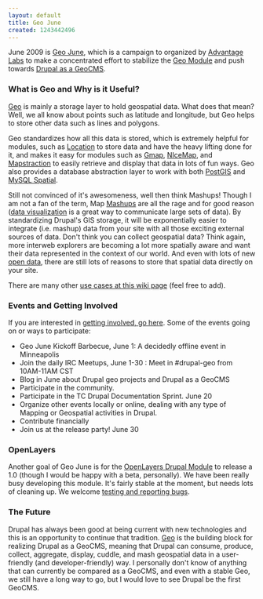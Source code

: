 ```yaml
---
layout: default
title: Geo June
created: 1243442496
---
```


June 2009 is [Geo June](http://groups.drupal.org/node/22377), which is a campaign to organized by [Advantage Labs](http://www.advantagelabs.com/) to make a concentrated effort to stabilize the [Geo Module](http://drupal.org/project/geo) and push towards [Drupal as a GeoCMS](http://groups.drupal.org/node/6089).

### What is Geo and Why is it Useful?

[Geo](http://drupal.org/project/geo) is mainly a storage layer to hold geospatial data.  What does that mean?  Well, we all know about points such as latitude and longitude, but Geo helps to store other data such as lines and polygons.

Geo standardizes how all this data is stored, which is extremely helpful for modules, such as [Location](http://drupal.org/project/location) to store data and have the heavy lifting done for it, and makes it easy for modules such as [Gmap](http://drupal.org/project/gmap), [NIceMap](http://drupal.org/project/nicemap), and [Mapstraction](http://drupal.org/project/mapstraction) to easily retrieve and display that data in lots of fun ways.  Geo also provides a database abstraction layer to work with both [PostGIS](http://postgis.refractions.net/) and [MySQL Spatial](http://dev.mysql.com/doc/refman/5.0/en/spatial-extensions.html).

Still not convinced of it's awesomeness, well then think Mashups!  Though I am not a fan of the term, Map [Mashups](http://en.wikipedia.org/wiki/Mashup_(web_application_hybrid)) are all the rage and for good reason ([data visualization](http://en.wikipedia.org/wiki/Data_visualization) is a great way to communicate large sets of data).  By standardizing Drupal's GIS storage, it will be exponentially easier to integrate (i.e. mashup) data from your site with all those exciting external sources of data.  Don't think you can collect geospatial data?  Think again, more interweb explorers are becoming a lot more spatially aware and want their data represented in the context of our world.  And even with lots of new [open data](http://en.wikipedia.org/wiki/Open_data), there are still lots of reasons to store that spatial data directly on your site.

There are many other [use cases at this wiki page](http://groups.drupal.org/node/22370) (feel free to add).

### Events and Getting Involved

If you are interested in [getting involved, go here](http://www.advantagelabs.com/announcing-geo-june).  Some of the events going on or ways to participate:

* Geo June Kickoff Barbecue, June 1: A decidedly offline event in Minneapolis
* Join the daily IRC Meetups, June 1-30 : Meet in #drupal-geo from 10AM-11AM CST
* Blog in June about Drupal geo projects and Drupal as a GeoCMS
* Participate in the community. 
* Participate in the TC Drupal Documentation Sprint. June 20
* Organize other events locally or online, dealing with any type of Mapping or Geospatial activities in Drupal.
* Contribute financially
* Join us at the release party! June 30

### OpenLayers

Another goal of Geo June is for the [OpenLayers Drupal Module](http://drupal.org/project/openlayers) to release a 1.0 (though I would be happy with a beta, personally).  We have been really busy developing this module.  It's fairly stable at the moment, but needs lots of cleaning up.  We welcome [testing and reporting bugs](http://drupal.org/node/add/project-issue/openlayers).

### The Future

Drupal has always been good at being current with new technologies and this is an opportunity to continue that tradition.  [Geo](http://drupal.org/project/geo) is the building block for realizing Drupal as a GeoCMS, meaning that Drupal can consume, produce, collect, aggregate, display, cuddle, and mash geospatial data in a user-friendly (and developer-friendly) way.  I personally don't know of anything that can currently be compared as a GeoCMS, and even with a stable Geo, we still have a long way to go, but I would love to see Drupal be the first GeoCMS.

